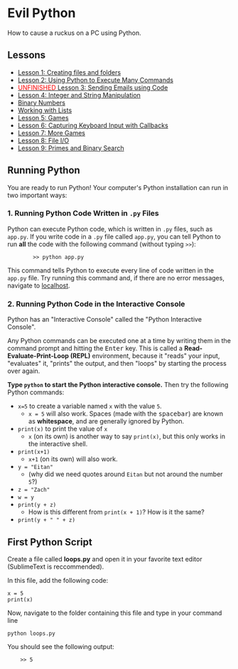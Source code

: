 # Evil Python

How to cause a ruckus on a PC using Python.

## Lessons

* [Lesson 1: Creating files and folders](https://zsiegel92.github.io/evilpython/lesson_1.html)
* [Lesson 2: Using Python to Execute Many Commands](https://zsiegel92.github.io/evilpython/lesson_2.html)
* [<span style="color:red">UNFINISHED</span> Lesson 3: Sending Emails using Code](unfinished)
* [Lesson 4: Integer and String Manipulation](https://zsiegel92.github.io/evilpython/lesson_4.html)
* [Binary Numbers](https://zsiegel92.github.io/evilpython/binary_resources.html)
* [Working with Lists](https://zsiegel92.github.io/evilpython/list_assignments.html)
* [Lesson 5: Games](https://zsiegel92.github.io/evilpython/lesson_5.html)
* [Lesson 6: Capturing Keyboard Input with Callbacks](https://zsiegel92.github.io/evilpython/lesson_6.html)
* [Lesson 7: More Games](https://zsiegel92.github.io/evilpython/lesson_7.html)
* [Lesson 8: File I/O](https://zsiegel92.github.io/evilpython/lesson_8.html)
* [Lesson 9: Primes and Binary Search](https://zsiegel92.github.io/evilpython/lesson_9.html)

## Running Python

You are ready to run Python! Your computer's Python installation can run in two important ways:

### 1. Running Python Code Written in `.py` Files

Python can execute Python code, which is written in `.py` files, such as `app.py`. If you write code in a `.py` file called `app.py`, you can tell Python to run __all__ the code with the following command (without typing `>>`):

			>> python app.py

This command tells Python to execute every line of code written in the `app.py` file. Try running this command and, if there are no error messages, navigate to [localhost](localhost:5000).

### 2. Running Python Code in the Interactive Console

Python has an "Interactive Console" called the "Python Interactive Console".

Any Python commands can be executed one at a time by writing them in the command prompt and hitting the <kbd>Enter</kbd> key. This is called a __Read-Evaluate-Print-Loop (REPL)__ environment, because it "reads" your input, "evaluates" it, "prints" the output, and then "loops" by starting the process over again.


__Type `python` to start the Python interactive console.__ Then try the following Python commands:

* `x=5` to create a variable named `x` with the value `5`.
	* `x = 5` will also work. Spaces (made with the <kbd>spacebar</kbd>) are known as __whitespace__, and are generally ignored by Python.
* `print(x)` to print the value of `x`
	* `x` (on its own) is another way to say `print(x)`, but this only works in the interactive shell.
* `print(x+1)`
	* `x+1` (on its own) will also work.
* `y = "Eitan"`
	* (why did we need quotes around `Eitan` but not around the number `5`?)
* `z = "Zach"`
* `w = y`
* `print(y + z)`
	* How is this different from `print(x + 1)`? How is it the same?
* `print(y + " " + z)`




## First Python Script

Create a file called __loops.py__ and open it in your favorite text editor (SublimeText is reccommended).

In this file, add the following code:

	x = 5
	print(x)

Now, navigate to the folder containing this file and type in your command line

	python loops.py

You should see the following output:

		>> 5
